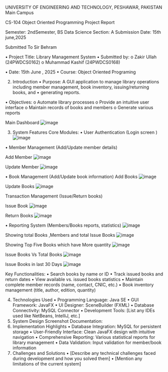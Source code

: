 UNIVERSITY OF ENGINEERING AND TECHNOLOGY, PESHAWAR, PAKISTAN
Main Campus



CS-104 Object Oriented Programming
Project Report

Semester:	2ndSemester, BS Data Science
Section:	A
Submission Date:	15th june,2025

Submitted To Sir Behram
 

•	Project Title: Library Management System
•	Submitted by:
o	Zakir Ullah (24PWDCS0162)
o	Muhammad Kashif (24PWDCS0168)

•	Date: 15th June , 2025
•	Course: Object Oriented Programing



2. Introduction
•	Purpose: A GUI application to manage library operations including member management, book inventory, issuing/returning books, and 
•	generating reports.

•	Objectives:
o	Automate library processes
o	Provide an intuitive user interface
o	Maintain records of books and members
o	Generate various reports

Main Dashboard
![image](https://github.com/user-attachments/assets/c37bc90d-32ba-4305-b84b-b144a8857947)

 

3. System Features
Core Modules:
•	User Authentication (Login screen )
![image](https://github.com/user-attachments/assets/15a57102-1141-4f6a-8325-1e6630656f6c)

 
•	Member Management (Add/Update member details)


Add Member
![image](https://github.com/user-attachments/assets/fd390651-f629-4c17-a230-42928103ccfa)

 

Update Member
![image](https://github.com/user-attachments/assets/6890e947-fd90-4f01-9434-a423d42066fe)

 

•	Book Management (Add/Update book information)
Add Books
![image](https://github.com/user-attachments/assets/718c8e83-c558-40d7-af4c-8d8086814547)

 

Update Books
 ![image](https://github.com/user-attachments/assets/d5a983b4-43e3-41f2-8e61-67ba8571babd)


Transaction Management (Issue/Return books)

Issue Book 
![image](https://github.com/user-attachments/assets/68008f7d-82c0-4008-ae23-455ee80e8bec)

 
Return Books
![image](https://github.com/user-attachments/assets/439e81a2-b084-459f-a128-84be63e212e7)

 
•	Reporting System (Members/Books reports, statistics)
![image](https://github.com/user-attachments/assets/679c07b1-b40d-4d2a-a762-1819e885ca5c)

 

Showing total Books ,Members and total Issue Books
![image](https://github.com/user-attachments/assets/3a2669f3-fb20-4634-b66f-816e1d34a0f6)

 


Showing Top Five Books which have More quantity
![image](https://github.com/user-attachments/assets/43ed4042-b457-4a85-b71e-68d0faa9fbfa)

 


Issue Books Vs Total Books
![image](https://github.com/user-attachments/assets/12597985-d2be-45a2-a162-7aa6e178a049)


Issue Books in last 30 Days
![image](https://github.com/user-attachments/assets/670066af-718e-4595-bd44-d653b00b5fe4)

Key Functionalities:
•	Search books by name or ID
•	Track issued books and return dates
•	View available vs. issued books statistics
•	Maintain complete member records (name, contact, CNIC, etc.)
•	Book inventory management (title, author, edition, quantity)

4. Technologies Used
•	Programming Language: Java SE
•	GUI Framework: JavaFX
•	UI Designer: SceneBuilder (FXML)
•	Database Connectivity: MySQL Connector
•	Development Tools: [List any IDEs used like NetBeans, IntelliJ, etc.]
5. System Design
Screenshot Documentation:
6. Implementation Highlights
•	Database Integration: MySQL for persistent storage
•	User-Friendly Interface: Clean JavaFX design with intuitive navigation
•	Comprehensive Reporting: Various statistical reports for library management
•	Data Validation: Input validation for member/book information
7. Challenges and Solutions
•	[Describe any technical challenges faced during development and how you solved them]
•	[Mention any limitations of the current system]

